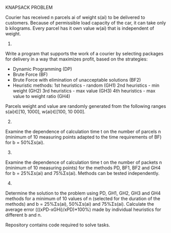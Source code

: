 KNAPSACK PROBLEM

Courier has received n parcels ai of weight s(ai) to be delivered to customers. Because of
permissible load capacity of the car, it can take only b kilograms. Every parcel has it own value w(ai) that is independent of weight.

1.
Write a program that supports the work of a courier by selecting packages for delivery in a way that maximizes profit, based on the strategies:

- Dynamic Programming (DP)
- Brute Force (BF)
- Brute Force with elimination of unacceptable solutions (BF2)
- Heuristic methods:
 1st heuristics - random (GH1)
 2nd heuristics - min weight (GH2)
 3rd heuristics - max value (GH3)
 4th heuristics - max value to weight ratio (GH4)

Parcels weight and value are randomly generated from the following ranges
s(ai)∈[10, 1000], w(ai)∈[100, 10 000].


2.
Examine the dependence of calculation time t on the number of parcels n (minimum of 10 measuring points
adapted to the time requirements of BF) for b = 50%Σs(ai).

3.
Examine the dependence of calculation time t on the number of packets n (minimum of 10 measuring points) for the methods
PD, BF1, BF2 and GH4 for b = 25%Σs(ai) and 75%Σs(ai). Methods can be tested independently.

4.
Determine the solution to the problem using PD, GH1, GH2, GH3 and GH4 methods for a minimum of 10
values of n (selected for the duration of the methods) and b = 25%Σs(ai), 50%Σs(ai) and 75%Σs(ai).
Calculate the average error (((xPD-xGHi)/xPD)*100%) made by individual heuristics for different b and n.



Repository contains code required to solve tasks. 

